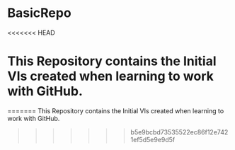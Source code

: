 # BasicRepo
<<<<<<< HEAD
# This Repository contains the Initial VIs created when learning to work with GitHub.

=======
This Repository contains the Initial VIs created when learning to work with GitHub.
>>>>>>> b5e9bcbd73535522ec86f12e7421ef5d5e9e9d5f
